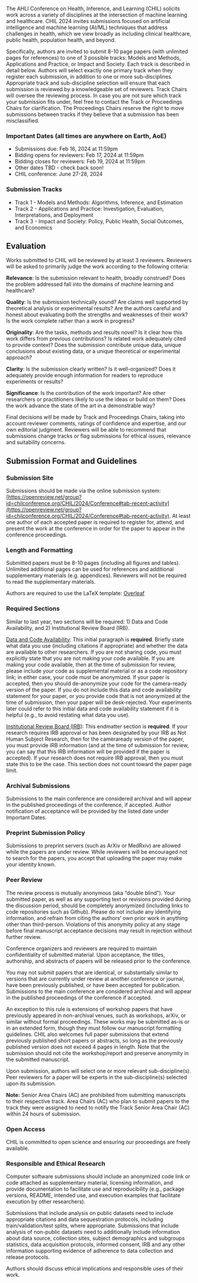 The AHLI Conference on Health, Inference, and Learning (CHIL) solicits work across a variety of disciplines at the intersection of machine learning and healthcare. CHIL 2024 invites submissions focused on artificial intelligence and machine learning (AI/ML) techniques that address challenges in health, which we view broadly as including clinical healthcare, public health, population health, and beyond.

Specifically, authors are invited to submit 8-10 page papers (with unlimited pages for references) to one of 3 possible tracks: Models and Methods, Applications and Practice, or Impact and Society. Each track is described in detail below. Authors will select exactly one primary track when they register each submission, in addition to one or more sub-disciplines. Appropriate track and sub-discipline selection will ensure that each submission is reviewed by a knowledgeable set of reviewers. Track Chairs will oversee the reviewing process. In case you are not sure which track your submission fits under, feel free to contact the Track or Proceedings Chairs for clarification. The Proceedings Chairs reserve the right to move submissions between tracks if they believe that a submission has been misclassified.

### Important Dates (all times are anywhere on Earth, AoE)

- Submissions due: Feb 16, 2024 at 11:59pm
- Bidding opens for reviewers: Feb 17, 2024 at 11:59pm
- Bidding closes for reviewers: Feb 19, 2024 at 11:59pm
- Other dates TBD - check back soon!
- CHIL conference: June 27-28, 2024

<!-- **NOTE**: The submission portal will remain open until **January 18, 2022 (11:59 pm AoE)** for those who would like to make revisions to their submitted work. -->

### Submission Tracks

- Track 1 - Models and Methods: Algorithms, Inference, and Estimation
- Track 2 - Applications and Practice: Investigation, Evaluation, Interpretations, and Deployment
- Track 3 - Impact and Society: Policy, Public Health, Social Outcomes, and Economics

<!-- For mode detail on the scope of each track, including examples of papers that would be suitable for each track, please refer to the track descriptions available at the top of this page. -->


<!-- ### Sub-Disciplines
These are called topics in the submission form. Authors should select one or more discipline(s) in machine learning for health (ML4H) from the following list when submitting their paper: benchmark datasets, distribution shift, transfer learning, population health, social networks, scalable ML4H systems, natural language processing (NLP), computer vision, time series, bias/fairness, causality, *-omics, wearable-data, etc. Peer reviewers are assigned according to expertise in the sub-discipline(s) selected, so please choose your relevant topics carefully. -->

## Evaluation

Works submitted to CHIL will be reviewed by at least 3 reviewers. Reviewers will be asked to primarily judge the work according to the following criteria:

**Relevance**: Is the submission relevant to health, broadly construed? Does the problem addressed fall into the domains of machine learning and healthcare?

**Quality**: Is the submission technically sound? Are claims well supported by theoretical analysis or experimental results? Are the authors careful and honest about evaluating both the strengths and weaknesses of their work? Is the work complete rather than a work in progress?

**Originality**: Are the tasks, methods and results novel? Is it clear how this work differs from previous contributions? Is related work adequately cited to provide context? Does the submission contribute unique data, unique conclusions about existing data, or a unique theoretical or experimental approach?

**Clarity**:  Is the submission clearly written? Is it well-organized? Does it adequately provide enough information for readers to reproduce experiments or results?

**Significance**: Is the contribution of the work important? Are other researchers or practitioners likely to use the ideas or build on them? Does the work advance the state of the art in a demonstrable way?

Final decisions will be made by Track and Proceedings Chairs, taking into account reviewer comments, ratings of confidence and expertise, and our own editorial judgment. Reviewers will be able to recommend that submissions change tracks or flag submissions for ethical issues, relevance and suitability concerns.

<!-- Guidelines for reviewers: [link](https://docs.google.com/document/d/1UV5AZUQ95VBci57AAgfHEbFbYo5cM91dTIAr-nbeAJo/edit). -->

<!-- ### Camera Ready
For accepted papers, authors will need to provide the following camera-ready materials by March 5:

- Metadata for the eRights system
- Submit forms for approval
- Final versions of papers
- Dual Submission Policy

You may not submit papers that are identical, or substantially similar to versions that are currently under review at another conference or journal, have been previously published, or have been accepted for publication. Submissions to the main conference are considered archival and will appear in the published proceedings of the conference if accepted.

An exception to this rule is extensions of workshop papers that have previously appeared in non-archival venues, such as workshops, arXiv, or similar without formal proceedings. These works may be submitted as-is or in an extended form. CHIL also welcomes full paper submission that extend previously published short papers or abstracts, so long as the previously published version does not exceed 4 pages in length. Note that the submission should not cite the workshop/report and preserve anonymity in the submitted manuscript. -->

## Submission Format and Guidelines

### Submission Site

Submissions should be made via the online submission system: [https://openreview.net/group?id=chilconference.org/CHIL/2024/Conference#tab-recent-activity](https://openreview.net/group?id=chilconference.org/CHIL/2024/Conference#tab-recent-activity). At least one author of each accepted paper is required to register for, attend, and present the work at the conference in order for the paper to appear in the conference proceedings.

<!-- Submissions should be made via the online submission system: [https://openreview.net/group?id=chilconference.org/CHIL/2022/Conference](https://openreview.net/group?id=chilconference.org/CHIL/2022/Conference). -->

### Length and Formatting

Submitted papers must be 8-10 pages (including all figures and tables). Unlimited additional pages can be used for references and additional supplementary materials (e.g. appendices). Reviewers will not be required to read the supplementary materials.

Authors are required to use the LaTeX template: [Overleaf](https://www.overleaf.com/latex/templates/chil-2024-template/hvxrpckycnjm)

<!-- Authors are required to use the LaTeX template: [Download](https://drive.google.com/file/d/1EQc5RHHc5u7zdKhBCy1wIqwo0V0fGi-p/view?usp=sharing) or [Overleaf](https://www.overleaf.com/latex/templates/chil-2023-template/yrwrrhnxsjwc). -->

<!-- Authors are required to use the LaTeX template: [Overleaf](https://www.overleaf.com/latex/templates/chil-2022-template/jsypybzpbbdd) or [Download](https://chilconference.org/chil-template-2022.zip). -->

### Required Sections

Similar to last year, two sections will be required: 1) Data and Code Availability, and 2) Institutional Review Board (IRB).

<u>Data and Code Availability</u>: This initial paragraph is **required**. Briefly state what data you use (including citations if appropriate) and whether the data are available to other researchers. If you are not sharing code, you must explicitly state that you are not making your code available. If you are making your code available, then at the time of submission for review, please include your code as supplemental material or as a code repository link; in either case, your code must be anonymized. If your paper is accepted, then you should de-anonymize your code for the camera-ready version of the paper. If you do not include this data and code availability statement for your paper, or you provide code that is not anonymized at the time of submission, then your paper will be desk-rejected. Your experiments later could refer to this initial data and code availability statement if it is helpful (e.g., to avoid restating what data you use).

<u>Institutional Review Board (IRB)</u>: This endmatter section is **required**. If your research requires IRB approval or has been designated by your IRB as Not Human Subject Research, then for the cameraready version of the paper, you must provide IRB information (and at the time of submission for review, you can say that this IRB information will be provided if the paper is accepted). If your research does not require IRB approval, then you must state this to be the case. This section does not count toward the paper page limit.

### Archival Submissions

Submissions to the main conference are considered archival and will appear in the published proceedings of the conference, if accepted. Author notification of acceptance will be provided by the listed date under Important Dates.

<!--

**Topic Areas** <br />
In addition to specifying a Track, authors should specify one or more topics for their work. In general, topics can be considered independent of Track and may be used to help identify appropriate reviewers.

- Active Learning / Continuous Learning Systems
- Adversarial Robustness
- Algorithmic Fairness / Bias
- Bayesian Learning
- Causal Inference
- Claims Data
- Dataset Release and/or Characterization
- Deployment
- Economics
- Electronic Health Records
- Federated Learning
- Few / Zero Shot Learning
- Generative Models / GANs
- HCI / Data Visualization
- Interpretability
- Medical Image Analysis / Computer Vision
- Mobile Health
- Natural Language Processing
- Networks & Graphs
- Omics
- Open Software
- Patient Generated Health Data
- Population Health / Public Health
- Pretraining / Transfer Learning
- Privacy / Security
- Reinforcement Learning
- Representation Learning
- Reproducibility
- Scalability
- Semisupervised Learning / Distant Supervision
- Signal Processing / Time Series
- Social Determinants of Health
- Spatiotemporal Data
- Survival Analysis
- Uncertainty / Distribution Shift
- Unsupervised Learning

If you feel that none of the topic areas above apply to your work, please let us know: [info@chilconference.org](mailto:info@chilconference.org).

### Dual Submission Policy
You may not submit papers that are identical, or substantially similar to versions that are currently under review at another conference or journal, have been previously published, or have been accepted for publication. Submissions to the main conference are considered archival and will appear in the published proceedings of the conference if accepted.
An exception to this rule is extensions of workshop papers that have previously appeared in non-archival venues, such as workshops, arXiv, or similar without formal proceedings. These works may be submitted as-is or in an extended form. CHIL also welcomes full paper submissions that extend previously published short papers or abstracts, so long as the previously published version does not exceed 4 pages in length. Note that the submission should not cite the workshop/report and preserve anonymity in the submitted manuscript.
-->

### Preprint Submission Policy

Submissions to preprint servers (such as ArXiv or MedRxiv) are allowed while the papers are under review. While reviewers will be encouraged not to search for the papers, you accept that uploading the paper may make your identity known.


### Peer Review

The review process is mutually anonymous (aka “double blind”). Your submitted paper, as well as any supporting text or revisions provided during the discussion period, should be completely anonymized (including links to code repositories such as Github). Please do not include any identifying information, and refrain from citing the authors’ own prior work in anything other than third-person. Violations of this anonymity policy at any stage before final manuscript acceptance decisions may result in rejection without further review.

Conference organizers and reviewers are required to maintain confidentiality of submitted material. Upon acceptance, the titles, authorship, and abstracts of papers will be released prior to the conference.

You may not submit papers that are identical, or substantially similar to versions that are currently under review at another conference or journal, have been previously published, or have been accepted for publication. Submissions to the main conference are considered archival and will appear in the published proceedings of the conference if accepted.

An exception to this rule is extensions of workshop papers that have previously appeared in non-archival venues, such as workshops, arXiv, or similar without formal proceedings. These works may be submitted as-is or in an extended form, though they must follow our manuscript formatting guidelines. CHIL also welcomes full paper submissions that extend previously published short papers or abstracts, so long as the previously published version does not exceed 4 pages in length. Note that the submission should not cite the workshop/report and preserve anonymity in the submitted manuscript.

Upon submission, authors will select one or more relevant sub-discipline(s). Peer reviewers for a paper will be experts in the sub-discipline(s) selected upon its submission.

**Note:** Senior Area Chairs (AC) are prohibited from submitting manuscripts to their respective track. Area Chairs (AC) who plan to submit papers to the track they were assigned to need to notify the Track Senior Area Chair (AC) within 24 hours of submission.

### Open Access

CHIL is committed to open science and ensuring our proceedings are freely available.


### Responsible and Ethical Research

Computer software submissions should include an anonymized code link or code attached as supplementary material, licensing information, and provide documentation to facilitate use and reproducibility (e.g., package versions, README, intended use, and execution examples that facilitate execution by other researchers).

Submissions that include analysis on public datasets need to include appropriate citations and data sequestration protocols, including train/validation/test splits, where appropriate. Submissions that include analysis of non-public datasets need to additionally include information about data source, collection sites, subject demographics and subgroups statistics, data acquisition protocols, informed consent, IRB and any other information supporting evidence of adherence to data collection and release protocols.

Authors should discuss ethical implications and responsible uses of their work.


<!-- ### Ethics Guidelines
ACM CHIL abides by ethics guidelines provided here: [ACM Ethics guidelines](https://ethics.acm.org/). -->

<!-- ## Contact Us
Please direct questions to [info@chilconference.org](mailto:info@chilconference.org) and follow us on Twitter [@chilconference](https://twitter.com/CHILconference). -->

